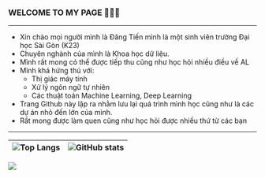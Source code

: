 
### WELCOME TO MY PAGE 👋👋👋
--------
- Xin chào mọi người mình là Đăng Tiến mình là một sinh viên trường Đại học Sài Gòn (K23)
- Chuyên nghành của mình là Khoa học dữ liệu.
- Mình rất mong có thể được tiếp thu cũng như học hỏi nhiều điều về AL
- Mình khá hứng thú với:
  * Thị giác máy tính
  *  Xử lý ngôn ngữ tự nhiên
  *  Các thuật toán Machine Learning, Deep Learning
- Trang Github này lập ra nhằm lưu lại quá trình mình học cũng như là các dự án nhỏ đến lớn của mình.
- Rất mong được làm quen cũng như học hỏi được nhiều thứ từ các bạn<br>
------
| ![Top Langs](https://github-readme-stats-mu-dusky-38.vercel.app/api/top-langs/?username=TienNguyen0712&layout=compact)| ![GitHub stats](https://github-readme-stats-mu-dusky-38.vercel.app/api?username=TienNguyen0712&show_icons=true&theme=radical) |
| ------------- | ------------- |
![](https://komarev.com/ghpvc/?username=TienNguyen0712&color=green)
